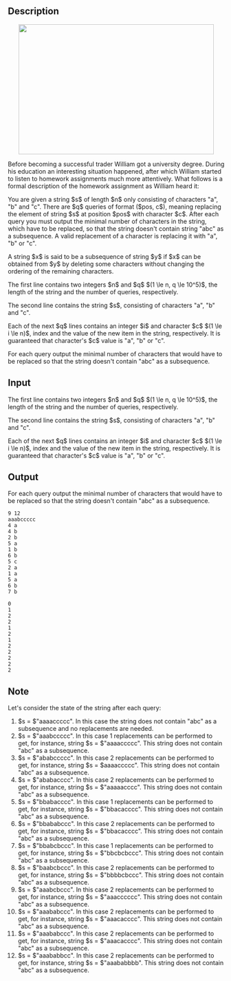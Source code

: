 ## Description

<div><center> <img class="tex-graphics" height="302px" src="file://tEfHXRCg.png" style="max-width: 100.0%;max-height: 100.0%;" width="454px"> </center><p>Before becoming a successful trader William got a university degree. During his education an interesting situation happened, after which William started to listen to homework assignments much more attentively. What follows is a formal description of the homework assignment as William heard it:</p><p>You are given a string $s$ of length $n$ only consisting of characters "<span class="tex-font-style-tt">a</span>", "<span class="tex-font-style-tt">b</span>" and "<span class="tex-font-style-tt">c</span>". There are $q$ queries of format ($pos, c$), meaning replacing the element of string $s$ at position $pos$ with character $c$. After each query you must output the minimal number of characters in the string, which have to be replaced, so that the string doesn't contain string "<span class="tex-font-style-tt">abc</span>" as a <span class="tex-font-style-bf">subsequence</span>. A valid replacement of a character is replacing it with "<span class="tex-font-style-tt">a</span>", "<span class="tex-font-style-tt">b</span>" or "<span class="tex-font-style-tt">c</span>".</p><p>A string $x$ is said to be a subsequence of string $y$ if $x$ can be obtained from $y$ by deleting some characters without changing the ordering of the remaining characters.</p></div><div class="input-specification"><p>The first line contains two integers $n$ and $q$ $(1 \le n, q \le 10^5)$, the length of the string and the number of queries, respectively.</p><p>The second line contains the string $s$, consisting of characters "<span class="tex-font-style-tt">a</span>", "<span class="tex-font-style-tt">b</span>" and "<span class="tex-font-style-tt">c</span>".</p><p>Each of the next $q$ lines contains an integer $i$ and character $c$ $(1 \le i \le n)$, index and the value of the new item in the string, respectively. It is guaranteed that character's $c$ value is "<span class="tex-font-style-tt">a</span>", "<span class="tex-font-style-tt">b</span>" or "<span class="tex-font-style-tt">c</span>".</p></div><div class="output-specification"><p>For each query output the minimal number of characters that would have to be replaced so that the string doesn't contain "<span class="tex-font-style-tt">abc</span>" as a subsequence.</p></div>

## Input

<p>The first line contains two integers $n$ and $q$ $(1 \le n, q \le 10^5)$, the length of the string and the number of queries, respectively.</p><p>The second line contains the string $s$, consisting of characters "<span class="tex-font-style-tt">a</span>", "<span class="tex-font-style-tt">b</span>" and "<span class="tex-font-style-tt">c</span>".</p><p>Each of the next $q$ lines contains an integer $i$ and character $c$ $(1 \le i \le n)$, index and the value of the new item in the string, respectively. It is guaranteed that character's $c$ value is "<span class="tex-font-style-tt">a</span>", "<span class="tex-font-style-tt">b</span>" or "<span class="tex-font-style-tt">c</span>".</p>

## Output

<p>For each query output the minimal number of characters that would have to be replaced so that the string doesn't contain "<span class="tex-font-style-tt">abc</span>" as a subsequence.</p>





```input1
9 12
aaabccccc
4 a
4 b
2 b
5 a
1 b
6 b
5 c
2 a
1 a
5 a
6 b
7 b
```




```output1
0
1
2
2
1
2
1
2
2
2
2
2
```



## Note

<p>Let's consider the state of the string after each query: </p><ol> <li> $s = $"<span class="tex-font-style-tt">aaaaccccc</span>". In this case the string does not contain "<span class="tex-font-style-tt">abc</span>" as a subsequence and no replacements are needed.</li><li> $s = $"<span class="tex-font-style-tt">aaabccccc</span>". In this case 1 replacements can be performed to get, for instance, string $s = $"<span class="tex-font-style-tt">aaaaccccc</span>". This string does not contain "<span class="tex-font-style-tt">abc</span>" as a subsequence.</li><li> $s = $"<span class="tex-font-style-tt">ababccccc</span>". In this case 2 replacements can be performed to get, for instance, string $s = $<span class="tex-font-style-tt">aaaaccccc</span>". This string does not contain "<span class="tex-font-style-tt">abc</span>" as a subsequence.</li><li> $s = $"<span class="tex-font-style-tt">ababacccc</span>". In this case 2 replacements can be performed to get, for instance, string $s = $"<span class="tex-font-style-tt">aaaaacccc</span>". This string does not contain "<span class="tex-font-style-tt">abc</span>" as a subsequence.</li><li> $s = $"<span class="tex-font-style-tt">bbabacccc</span>". In this case 1 replacements can be performed to get, for instance, string $s = $"<span class="tex-font-style-tt">bbacacccc</span>". This string does not contain "<span class="tex-font-style-tt">abc</span>" as a subsequence.</li><li> $s = $"<span class="tex-font-style-tt">bbababccc</span>". In this case 2 replacements can be performed to get, for instance, string $s = $"<span class="tex-font-style-tt">bbacacccc</span>". This string does not contain "<span class="tex-font-style-tt">abc</span>" as a subsequence.</li><li> $s = $"<span class="tex-font-style-tt">bbabcbccc</span>". In this case 1 replacements can be performed to get, for instance, string $s = $"<span class="tex-font-style-tt">bbcbcbccc</span>". This string does not contain "<span class="tex-font-style-tt">abc</span>" as a subsequence.</li><li> $s = $"<span class="tex-font-style-tt">baabcbccc</span>". In this case 2 replacements can be performed to get, for instance, string $s = $"<span class="tex-font-style-tt">bbbbcbccc</span>". This string does not contain "<span class="tex-font-style-tt">abc</span>" as a subsequence.</li><li> $s = $"<span class="tex-font-style-tt">aaabcbccc</span>". In this case 2 replacements can be performed to get, for instance, string $s = $"<span class="tex-font-style-tt">aaacccccc</span>". This string does not contain "<span class="tex-font-style-tt">abc</span>" as a subsequence.</li><li> $s = $"<span class="tex-font-style-tt">aaababccc</span>". In this case 2 replacements can be performed to get, for instance, string $s = $"<span class="tex-font-style-tt">aaacacccc</span>". This string does not contain "<span class="tex-font-style-tt">abc</span>" as a subsequence.</li><li> $s = $"<span class="tex-font-style-tt">aaababccc</span>". In this case 2 replacements can be performed to get, for instance, string $s = $"<span class="tex-font-style-tt">aaacacccc</span>". This string does not contain "<span class="tex-font-style-tt">abc</span>" as a subsequence.</li><li> $s = $"<span class="tex-font-style-tt">aaababbcc</span>". In this case 2 replacements can be performed to get, for instance, string $s = $"<span class="tex-font-style-tt">aaababbbb</span>". This string does not contain "<span class="tex-font-style-tt">abc</span>" as a subsequence.</li></ol>
